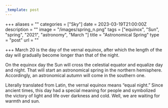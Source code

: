 ```yaml
---
_template: post
---
```




+++
aliases = ""
categories = ["Sky"]
date = 2023-03-19T21:00:00Z
description = ""
image = "/images/spring_n.png"
tags = ["equinox", "Sun", "spring", "2021", "astronomy", "March "]
title = "Astronomical Spring"
type = "post"
url = ""

+++
March 20 is the day of the vernal equinox, after which the length of the day will gradually become longer than that of the night.

On the equinox day the Sun will cross the celestial equator and equalize day and night. That will start an astronomical spring in the northern hemisphere. Accordingly, an astronomical autumn will come in the southern one.

Literally translated from Latin, the vernal equinox means “equal night.” Since ancient times, this day had a special meaning for people and symbolized the victory of light and life over darkness and cold. Well, we are waiting for warmth and sun.
